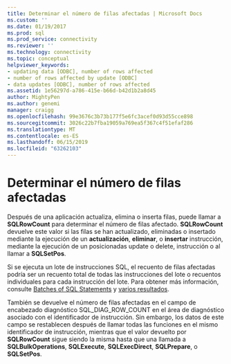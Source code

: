 ```yaml
---
title: Determinar el número de filas afectadas | Microsoft Docs
ms.custom: ''
ms.date: 01/19/2017
ms.prod: sql
ms.prod_service: connectivity
ms.reviewer: ''
ms.technology: connectivity
ms.topic: conceptual
helpviewer_keywords:
- updating data [ODBC], number of rows affected
- number of rows affected by update [ODBC]
- data updates [ODBC], number of rows affected
ms.assetid: 1e56297d-a786-415e-b66d-b42d1b2a8d45
author: MightyPen
ms.author: genemi
manager: craigg
ms.openlocfilehash: 99e3676c3b73b177f5e6fc3acef0d93d55cce898
ms.sourcegitcommit: 3026c22b7fba19059a769ea5f367c4f51efaf286
ms.translationtype: MT
ms.contentlocale: es-ES
ms.lasthandoff: 06/15/2019
ms.locfileid: "63262103"
---
```

# <a name="determining-the-number-of-affected-rows"></a>Determinar el número de filas afectadas
Después de una aplicación actualiza, elimina o inserta filas, puede llamar a **SQLRowCount** para determinar el número de filas afectado. **SQLRowCount** devuelve este valor si las filas se han actualizado, eliminadas o insertado mediante la ejecución de un **actualización**, **eliminar**, o **insertar** instrucción, mediante la ejecución de un posicionadas update o delete, instrucción o al llamar a **SQLSetPos**.  
  
 Si se ejecuta un lote de instrucciones SQL, el recuento de filas afectadas podría ser un recuento total de todas las instrucciones del lote o recuentos individuales para cada instrucción del lote. Para obtener más información, consulte [Batches of SQL Statements](../../../odbc/reference/develop-app/batches-of-sql-statements.md) y [varios resultados](../../../odbc/reference/develop-app/multiple-results.md).  
  
 También se devuelve el número de filas afectadas en el campo de encabezado diagnóstico SQL_DIAG_ROW_COUNT en el área de diagnóstico asociado con el identificador de instrucción. Sin embargo, los datos de este campo se restablecen después de llamar todas las funciones en el mismo identificador de instrucción, mientras que el valor devuelto por **SQLRowCount** sigue siendo la misma hasta que una llamada a **SQLBulkOperations**, **SQLExecute**, **SQLExecDirect**, **SQLPrepare**, o **SQLSetPos**.
